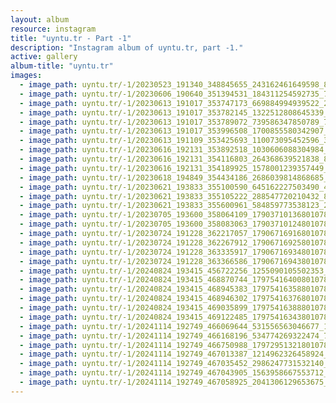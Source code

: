 ```yaml
---
layout: album
resource: instagram
title: "uyntu.tr - Part -1"
description: "Instagram album of uyntu.tr, part -1."
active: gallery
album-title: "uyntu.tr"
images:
  - image_path: uyntu.tr/-1/20230523_191340_348845655_243162461649598_8833001784888118270_n.jpg
  - image_path: uyntu.tr/-1/20230606_190640_351394531_184311254592735_7530972613805428582_n.jpg
  - image_path: uyntu.tr/-1/20230613_191017_353747173_669884994939522_2590632610422239032_n.jpg
  - image_path: uyntu.tr/-1/20230613_191017_353782145_1322512808645339_6410585991684330631_n.jpg
  - image_path: uyntu.tr/-1/20230613_191017_353789072_739586347850789_7033201349498929686_n.jpg
  - image_path: uyntu.tr/-1/20230613_191017_353996508_1700855580342907_2154561407739573135_n.jpg
  - image_path: uyntu.tr/-1/20230613_191109_353425693_110073095452596_3913084078916734325_n.jpg
  - image_path: uyntu.tr/-1/20230616_192131_353892518_1030606088304984_563027830043592779_n.jpg
  - image_path: uyntu.tr/-1/20230616_192131_354116803_264368639521838_8474206754254489323_n.jpg
  - image_path: uyntu.tr/-1/20230616_192131_354189925_1578001239357449_1819558674317395262_n.jpg
  - image_path: uyntu.tr/-1/20230618_194849_354434186_2686039814868685_5396831554027477410_n.jpg
  - image_path: uyntu.tr/-1/20230621_193833_355100590_645162227503490_4856215419515956562_n.jpg
  - image_path: uyntu.tr/-1/20230621_193833_355105222_288547720210432_8545671015552306564_n.jpg
  - image_path: uyntu.tr/-1/20230621_193833_355600961_584859773538123_204844668369975249_n.jpg
  - image_path: uyntu.tr/-1/20230705_193600_358064109_17903710136801078_5220140944332526368_n.jpg
  - image_path: uyntu.tr/-1/20230705_193600_358083063_17903710124801078_8710809945033785164_n.jpg
  - image_path: uyntu.tr/-1/20230724_191228_362217057_17906716916801078_312180624879184189_n.jpg
  - image_path: uyntu.tr/-1/20230724_191228_362267912_17906716925801078_3278745501067647060_n.jpg
  - image_path: uyntu.tr/-1/20230724_191228_363335917_17906716934801078_3221063772137003505_n.jpg
  - image_path: uyntu.tr/-1/20230724_191228_363366586_17906716943801078_7967413010164927499_n.jpg
  - image_path: uyntu.tr/-1/20240824_193415_456722256_1255090105502353_8170572288608686676_n.jpg
  - image_path: uyntu.tr/-1/20240824_193415_468870744_17975416400801078_5358906895101357893_n.jpg
  - image_path: uyntu.tr/-1/20240824_193415_468945383_17975416358801078_9073351153157489634_n.jpg
  - image_path: uyntu.tr/-1/20240824_193415_468946302_17975416376801078_4981582650946383046_n.jpg
  - image_path: uyntu.tr/-1/20240824_193415_469035899_17975416388801078_3962695555088300712_n.jpg
  - image_path: uyntu.tr/-1/20240824_193415_469122485_17975416343801078_7191743623098017011_n.jpg
  - image_path: uyntu.tr/-1/20241114_192749_466069644_531556563046677_1382483324810588446_n.jpg
  - image_path: uyntu.tr/-1/20241114_192749_466168196_534774269322474_7435679160980688275_n.jpg
  - image_path: uyntu.tr/-1/20241114_192749_466750988_17972951321801078_7729132381796970500_n.jpg
  - image_path: uyntu.tr/-1/20241114_192749_467013387_1214962326458924_7476298896460754540_n.jpg
  - image_path: uyntu.tr/-1/20241114_192749_467035452_2986247731532140_4851224050808533143_n.jpg
  - image_path: uyntu.tr/-1/20241114_192749_467043905_1563958667553712_2549119680283875556_n.jpg
  - image_path: uyntu.tr/-1/20241114_192749_467058925_2041306129653675_3509306881252689624_n.jpg
---
```

